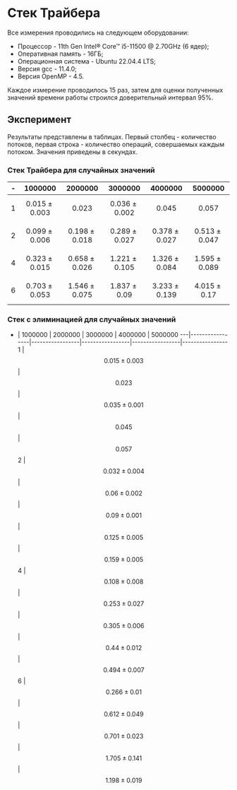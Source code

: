 # Стек Трайбера

Все измерения проводились на следующем оборудовании:

* Процессор - 11th Gen Intel® Core™ i5-11500 @ 2.70GHz (6 ядер);
* Оперативная память - 16ГБ;
* Операционная система - Ubuntu 22.04.4 LTS;
* Версия gcc - 11.4.0;
* Версия OpenMP - 4.5.

Каждое измерение проводилось 15 раз, затем для оценки полученных значений времени работы
строился доверительный интервал 95%.

## Эксперимент

Результаты представлены в таблицах. Первый столбец - количество потоков, первая строка -
количество операций, совершаемых каждым потоком. Значения приведены в секундах.

### Стек Трайбера для случайных значений

-| 1000000           | 2000000 | 3000000 | 4000000          | 5000000
---|-------------------|-----------------|-----------------|------------------|----------------
 1 | $$0.015 \pm 0.003$$ | $$0.023$$ | $$0.036 \pm 0.002$$ | $$0.045$$        | $$0.057$$
 2 | $$0.099 \pm 0.006$$  | $$0.198 \pm 0.018$$ | $$0.289 \pm 0.027$$ | $$0.378 \pm 0.027$$ | $$0.513 \pm 0.047$$
 4 | $$0.323 \pm 0.015$$  | $$0.658 \pm 0.026$$ | $$1.221 \pm 0.105$$ | $$1.326 \pm 0.084$$ | $$1.595 \pm 0.089$$
 6 | $$0.703 \pm 0.053$$   | $$1.546 \pm 0.075$$ | $$1.837 \pm 0.09$$ | $$3.233 \pm 0.139$$ | $$4.015 \pm 0.17$$

### Стек с элиминацией для случайных значений

 - | 1000000 | 2000000 | 3000000 | 4000000 | 5000000
  ---|-----------------|-----------------|-----------------|-----------------|----------------
 1 | $$0.015 \pm 0.003$$ | $$ 0.023$$ | $$0.035 \pm 0.001$$ | $$0.045$$ | $$0.057$$
 2 | $$0.032 \pm 0.004$$ | $$0.06 \pm 0.002$$ | $$0.09 \pm 0.001$$ | $$0.125 \pm 0.005$$ | $$0.159 \pm 0.005$$
 4 | $$0.108 \pm 0.008$$ | $$0.253 \pm 0.027$$ | $$0.305 \pm 0.006$$ | $$0.44 \pm 0.012$$ | $$0.494 \pm 0.007$$
 6 | $$0.266 \pm 0.01$$ | $$0.612 \pm 0.049$$ | $$0.701 \pm 0.023$$ | $$1.705 \pm 0.141$$ | $$1.198 \pm 0.019$$